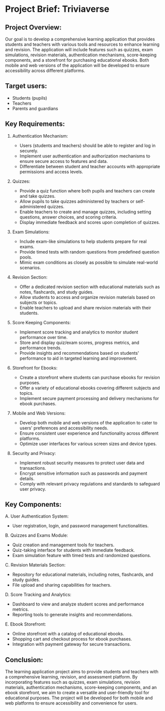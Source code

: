 # Project Brief: Triviaverse

## Project Overview:

Our goal is to develop a comprehensive learning application that provides students and teachers with various tools and resources to enhance learning and revision. The application will include features such as quizzes, exam simulations, revision materials, authentication mechanisms, score-keeping components, and a storefront for purchasing educational ebooks. Both mobile and web versions of the application will be developed to ensure accessibility across different platforms.

## Target users:

- Students (pupils)
- Teachers
- Parents and guardians

## Key Requirements:

1. Authentication Mechanism:

   - Users (students and teachers) should be able to register and log in securely.
   - Implement user authentication and authorization mechanisms to ensure secure access to features and data.
   - Differentiate between student and teacher accounts with appropriate permissions and access levels.

2. Quizzes:

   - Provide a quiz function where both pupils and teachers can create and take quizzes.
   - Allow pupils to take quizzes administered by teachers or self-administered quizzes.
   - Enable teachers to create and manage quizzes, including setting questions, answer choices, and scoring criteria.
   - Display immediate feedback and scores upon completion of quizzes.

3. Exam Simulations:

   - Include exam-like simulations to help students prepare for real exams.
   - Provide timed tests with random questions from predefined question pools.
   - Mimic exam conditions as closely as possible to simulate real-world scenarios.

4. Revision Section:

   - Offer a dedicated revision section with educational materials such as notes, flashcards, and study guides.
   - Allow students to access and organize revision materials based on subjects or topics.
   - Enable teachers to upload and share revision materials with their students.

5. Score Keeping Components:

   - Implement score tracking and analytics to monitor student performance over time.
   - Store and display quiz/exam scores, progress metrics, and performance trends.
   - Provide insights and recommendations based on students' performance to aid in targeted learning and improvement.

6. Storefront for Ebooks:

   - Create a storefront where students can purchase ebooks for revision purposes.
   - Offer a variety of educational ebooks covering different subjects and topics.
   - Implement secure payment processing and delivery mechanisms for ebook purchases.

7. Mobile and Web Versions:

   - Develop both mobile and web versions of the application to cater to users' preferences and accessibility needs.
   - Ensure consistent user experience and functionality across different platforms.
   - Optimize user interfaces for various screen sizes and device types.

8. Security and Privacy:
   - Implement robust security measures to protect user data and transactions.
   - Encrypt sensitive information such as passwords and payment details.
   - Comply with relevant privacy regulations and standards to safeguard user privacy.

## Key Components:

A. User Authentication System:

- User registration, login, and password management functionalities.

B. Quizzes and Exams Module:

- Quiz creation and management tools for teachers.
- Quiz-taking interface for students with immediate feedback.
- Exam simulation feature with timed tests and randomized questions.

C. Revision Materials Section:

- Repository for educational materials, including notes, flashcards, and study guides.
- File upload and sharing capabilities for teachers.

D. Score Tracking and Analytics:

- Dashboard to view and analyze student scores and performance metrics.
- Reporting tools to generate insights and recommendations.

E. Ebook Storefront:

- Online storefront with a catalog of educational ebooks.
- Shopping cart and checkout process for ebook purchases.
- Integration with payment gateway for secure transactions.

## Conclusion:

The learning application project aims to provide students and teachers with a comprehensive learning, revision, and assessment platform. By incorporating features such as quizzes, exam simulations, revision materials, authentication mechanisms, score-keeping components, and an ebook storefront, we aim to create a versatile and user-friendly tool for educational purposes. The project will be developed for both mobile and web platforms to ensure accessibility and convenience for users.
